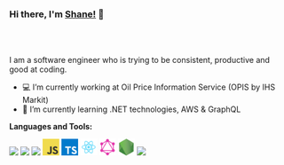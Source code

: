 ### Hi there, I'm [Shane!](https://github.com/ssoemoe) 👋

<br />
<br />

I am a software engineer who is trying to be consistent, productive and good at coding.

- 💻 I’m currently working at Oil Price Information Service (OPIS by IHS Markit)
- 🌱 I’m currently learning .NET technologies, AWS & GraphQL 

**Languages and Tools:**  

<code><img height="30" src="https://sdtimes.com/wp-content/uploads/2018/04/angular.png"></code>
<code><img height="30" src="https://banner2.cleanpng.com/20180328/dcw/kisspng-net-framework-c-net-core-software-framework-mon-studio-5abb543b9c9cc0.0743300915222262356415.jpg"></code>
<code><img height="30" src="https://cdn3.iconfinder.com/data/icons/logos-and-brands-adobe/512/267_Python-512.png"></code>
<code><img height="30" src="https://raw.githubusercontent.com/github/explore/80688e429a7d4ef2fca1e82350fe8e3517d3494d/topics/javascript/javascript.png"></code>
<code><img height="30" src="https://raw.githubusercontent.com/github/explore/80688e429a7d4ef2fca1e82350fe8e3517d3494d/topics/typescript/typescript.png"></code>
<code><img height="30" src="https://raw.githubusercontent.com/github/explore/80688e429a7d4ef2fca1e82350fe8e3517d3494d/topics/react/react.png"></code>
<code><img height="30" src="https://raw.githubusercontent.com/github/explore/5c058a388828bb5fde0bcafd4bc867b5bb3f26f3/topics/graphql/graphql.png"></code>
<code><img height="30" src="https://raw.githubusercontent.com/github/explore/80688e429a7d4ef2fca1e82350fe8e3517d3494d/topics/nodejs/nodejs.png"></code>
<code><img height="30" src="https://cdn.auth0.com/blog/nginx-plus/nginx-logo.png"></code>
